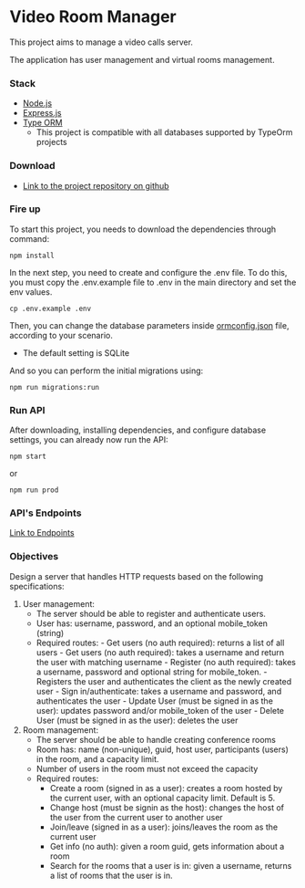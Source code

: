 # Video Room Manager

This project aims to manage a video calls server.

The application has user management and virtual rooms management.


### Stack

- [Node.js](https://nodejs.org)
- [Express.js](https://expressjs.com)
- [Type ORM](https://typeorm.io)
    - This project is compatible with all databases supported by TypeOrm projects

### Download

- [Link to the project repository on github](https://github.com/guipassos/video-server-challenge.git/)


### Fire up

To start this project, you needs to download the dependencies through command:

``` console
npm install
```

In the next step, you need to create and configure the .env file. To do this, you must copy the .env.example file to .env in the main directory and set the env values.

``` console
cp .env.example .env
```

Then, you can change the database parameters inside [ormconfig.json](ormconfig.json) file, according to your scenario.
   - The default setting is SQLite

And so you can perform the initial migrations using:
``` console
npm run migrations:run
```


### Run API

After downloading, installing dependencies, and configure database settings, you can already now run the API:

``` console
npm start 
```

or

``` console
npm run prod 
```

### API's Endpoints

[Link to Endpoints](https://documenter.getpostman.com/view/1470157/Szzefenj)



### Objectives

Design a server that handles HTTP requests based on the following specifications:

1. User management: 
    - The server should be able to register and authenticate users. 
    - User has: username, password, and an optional mobile_token (string)
    - Required routes:
            - Get users (no auth required): returns a list of all users
            - Get users (no auth required): takes a username and return the user with matching username
            - Register (no auth required): takes a username, password and optional string for mobile_token. 
            - Registers the user and authenticates the client as the newly created user
            - Sign in/authenticate: takes a username and password, and authenticates the user
            - Update User (must be signed in as the user): updates password and/or mobile_token of the user
            - Delete User (must be signed in as the user): deletes the user
1. Room management: 
    - The server should be able to handle creating conference rooms
    - Room has: name (non-unique), guid, host user, participants (users) in the room, and a capacity limit. 
    - Number of users in the room must not exceed the capacity
    - Required routes:
        - Create a room (signed in as a user): creates a room hosted by the current user, with an optional capacity limit. Default is 5.
        - Change host (must be signin as the host): changes the host of the user from the current user to another user
        - Join/leave (signed in as a user): joins/leaves the room as the current user
        - Get info (no auth): given a room guid, gets information about a room
        - Search for the rooms that a user is in: given a username, returns a list of rooms that the user is in.